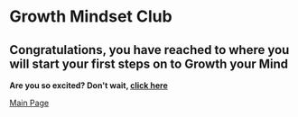 # Growth Mindset Club 

## Congratulations, you have reached to where you will start your first steps on to Growth your Mind

**Are you so excited? Don't wait, [click here](https://www.facebook.com/ASAC.LTUC/)**

[Main Page](https://khasawneh07.github.io/reading-notes/)
